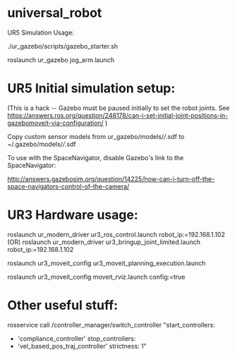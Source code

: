universal_robot
======

UR5 Simulation Usage:

./ur_gazebo/scripts/gazebo_starter.sh

roslaunch ur_gazebo jog_arm.launch


UR5 Initial simulation setup:
======

(This is a hack -- Gazebo must be paused initially to set the robot joints. See https://answers.ros.org/question/248178/can-i-set-initial-joint-positions-in-gazebomoveit-via-configuration/ ) 

Copy custom sensor models from ur_gazebo/models/_/_.sdf to ~/.gazebo/models/_/_.sdf

To use with the SpaceNavigator, disable Gazebo's link to the SpaceNavigator:

http://answers.gazebosim.org/question/14225/how-can-i-turn-off-the-space-navigators-control-of-the-camera/


UR3 Hardware usage:
======

roslaunch ur_modern_driver ur3_ros_control.launch robot_ip:=192.168.1.102
(OR)
roslaunch ur_modern_driver ur3_bringup_joint_limited.launch robot_ip:=192.168.1.102

roslaunch ur3_moveit_config ur3_moveit_planning_execution.launch

roslaunch ur3_moveit_config moveit_rviz.launch config:=true


Other useful stuff:
======

rosservice call /controller_manager/switch_controller "start_controllers:
- 'compliance_controller'
stop_controllers:
- 'vel_based_pos_traj_controller'
strictness: 1"